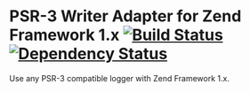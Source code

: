 # PSR-3 Writer Adapter for Zend Framework 1.x [![Build Status](https://travis-ci.org/InterNations/ZendLogAdapterPsr3.svg)](https://travis-ci.org/InterNations/ZendLogAdapterPsr3) [![Dependency Status](https://www.versioneye.com/user/projects/53479cd5fe0d0710500001f9/badge.png)](https://www.versioneye.com/user/projects/53479cd5fe0d0710500001f9)

Use any PSR-3 compatible logger with Zend Framework 1.x.
